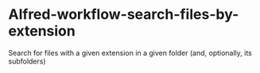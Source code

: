 # Alfred-workflow-search-files-by-extension
Search for files with a given extension in a given folder (and, optionally, its subfolders)
